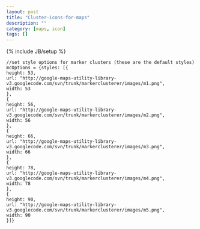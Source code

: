 ```yaml
---
layout: post
title: "Cluster-icons-for-maps"
description: ""
category: [maps, icon]
tags: []
---
```

{% include JB/setup %}



    //set style options for marker clusters (these are the default styles)
    mcOptions = {styles: [{
    height: 53,
    url: "http://google-maps-utility-library-v3.googlecode.com/svn/trunk/markerclusterer/images/m1.png",
    width: 53
    },
    {
    height: 56,
    url: "http://google-maps-utility-library-v3.googlecode.com/svn/trunk/markerclusterer/images/m2.png",
    width: 56
    },
    {
    height: 66,
    url: "http://google-maps-utility-library-v3.googlecode.com/svn/trunk/markerclusterer/images/m3.png",
    width: 66
    },
    {
    height: 78,
    url: "http://google-maps-utility-library-v3.googlecode.com/svn/trunk/markerclusterer/images/m4.png",
    width: 78
    },
    {
    height: 90,
    url: "http://google-maps-utility-library-v3.googlecode.com/svn/trunk/markerclusterer/images/m5.png",
    width: 90
    }]}